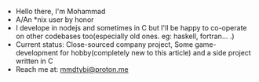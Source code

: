 - Hello there, I'm Mohammad
- A/An *nix user by honor
- I develope in nodejs and sometimes in C but I'll be happy to co-operate on other codebases too(especially old ones. eg: haskell, fortran... .)
- Current status: Close-sourced company project, Some game-development for hobby(completely new to this article) and a side project written in C 
- Reach me at: mmdtybi@proton.me
